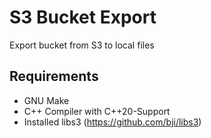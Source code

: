 # S3 Bucket Export

Export bucket from S3 to local files

## Requirements
- GNU Make
- C++ Compiler with C++20-Support
- Installed libs3 (https://github.com/bji/libs3)



